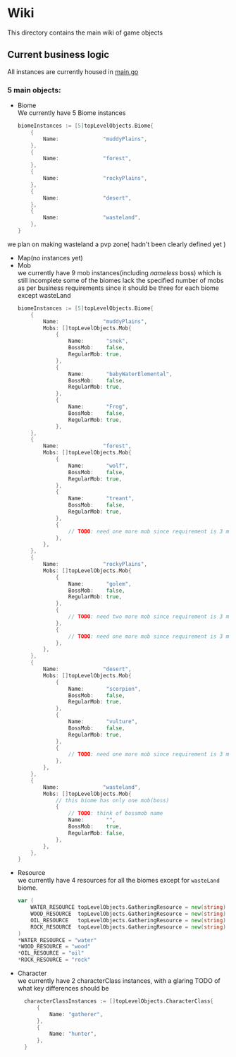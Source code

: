 # Wiki

This directory contains the main wiki of game objects

## Current business logic

All instances are currently housed in [ main.go ](https://github.com/gregidonut/deMMO/blob/main/wiki/main.go)

### 5 main objects:

- Biome  
  We currently have 5 Biome instances
    ```go
    biomeInstances := [5]topLevelObjects.Biome{
        {
            Name:              "muddyPlains",
        },
        {
            Name:              "forest",
        },
        {
            Name:              "rockyPlains",
        },
        {
            Name:              "desert",
        },
        {
            Name:              "wasteland",
        },
    }
    ```

we plan on making wasteland a pvp zone( hadn't been clearly defined yet )

- Map(no instances yet)
- Mob  
  we currently have 9 mob instances(including *nameless* boss) which is still
  incomplete some of the biomes lack the specified number of mobs as per business
  requirements since it should be three for each biome except wasteLand
    ```go
    biomeInstances := [5]topLevelObjects.Biome{
        {
            Name:              "muddyPlains",
            Mobs: []topLevelObjects.Mob{
				{
					Name:       "snek",
					BossMob:    false,
					RegularMob: true,
				},
				{
					Name:       "babyWaterElemental",
					BossMob:    false,
					RegularMob: true,
				},
				{
					Name:       "Frog",
					BossMob:    false,
					RegularMob: true,
				},
        },
        {
            Name:              "forest",
            Mobs: []topLevelObjects.Mob{
                {
                    Name:       "wolf",
                    BossMob:    false,
                    RegularMob: true,
                },
                {
                    Name:       "treant",
                    BossMob:    false,
                    RegularMob: true,
                },
                {
                    // TODO: need one more mob since requirement is 3 mobs
                },
            },
        },
        {
            Name:              "rockyPlains",
            Mobs: []topLevelObjects.Mob{
                {
                    Name:       "golem",
                    BossMob:    false,
                    RegularMob: true,
                },
                {
                    // TODO: need two more mob since requirement is 3 mobs
                },
                {
                    // TODO: need one more mob since requirement is 3 mobs
                },
            },
        },
        {
            Name:              "desert",
            Mobs: []topLevelObjects.Mob{
                {
                    Name:       "scorpion",
                    BossMob:    false,
                    RegularMob: true,
                },
                {
                    Name:       "vulture",
                    BossMob:    false,
                    RegularMob: true,
                },
                {
                    // TODO: need one more mob since requirement is 3 mobs
                },
            },
        },
        {
            Name:              "wasteland",
            Mobs: []topLevelObjects.Mob{
                // this biome has only one mob(boss)
                {
                    // TODO: think of bossmob name
                    Name:       "",
                    BossMob:    true,
                    RegularMob: false,
                },
            },
        },
    }
    ```
- Resource  
  we currently have 4 resources for all the biomes except for `wasteLand` biome.
    ```go
    var (
        WATER_RESOURCE topLevelObjects.GatheringResource = new(string)
        WOOD_RESOURCE  topLevelObjects.GatheringResource = new(string)
        OIL_RESOURCE   topLevelObjects.GatheringResource = new(string)
        ROCK_RESOURCE  topLevelObjects.GatheringResource = new(string)
    )
    *WATER_RESOURCE = "water"
    *WOOD_RESOURCE = "wood"
    *OIL_RESOURCE = "oil"
    *ROCK_RESOURCE = "rock"
    ```
- Character  
  we currently have 2 characterClass instances, with a
  glaring TODO of what key differences should be
  ```go
    characterClassInstances := []topLevelObjects.CharacterClass{
        {
            Name: "gatherer",
        },
        {
            Name: "hunter",
        },
    }
  ```